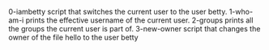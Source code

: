 0-iambetty script that switches the current user to the user betty.
1-who-am-i prints the effective username of the current user.
2-groups prints all the groups the current user is part of.
3-new-owner script that changes the owner of the file hello to the user betty
